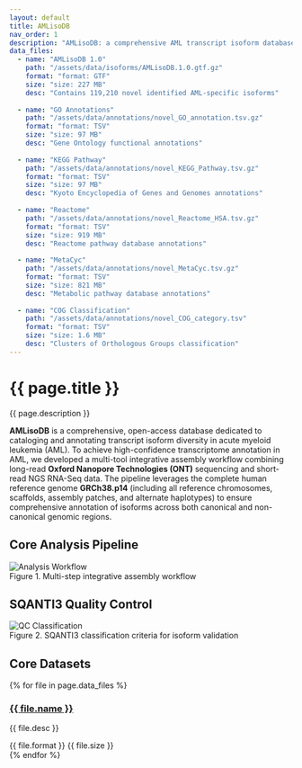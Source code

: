```yaml
---
layout: default
title: AMLisoDB
nav_order: 1
description: "AMLisoDB: a comprehensive AML transcript isoform database"
data_files:
  - name: "AMLisoDB 1.0"
    path: "/assets/data/isoforms/AMLisoDB.1.0.gtf.gz"
    format: "format: GTF"
    size: "size: 227 MB"
    desc: "Contains 119,210 novel identified AML-specific isoforms"
    
  - name: "GO Annotations"
    path: "/assets/data/annotations/novel_GO_annotation.tsv.gz"
    format: "format: TSV"
    size: "size: 97 MB"
    desc: "Gene Ontology functional annotations"
    
  - name: "KEGG Pathway"
    path: "/assets/data/annotations/novel_KEGG_Pathway.tsv.gz"
    format: "format: TSV"
    size: "size: 97 MB"
    desc: "Kyoto Encyclopedia of Genes and Genomes annotations"
    
  - name: "Reactome"
    path: "/assets/data/annotations/novel_Reactome_HSA.tsv.gz"
    format: "format: TSV"
    size: "size: 919 MB"
    desc: "Reactome pathway database annotations"
    
  - name: "MetaCyc"
    path: "/assets/data/annotations/novel_MetaCyc.tsv.gz"
    format: "format: TSV"
    size: "size: 821 MB"
    desc: "Metabolic pathway database annotations"
    
  - name: "COG Classification"
    path: "/assets/data/annotations/novel_COG_category.tsv"
    format: "format: TSV"
    size: "size: 1.6 MB"
    desc: "Clusters of Orthologous Groups classification"
---
```


<div class="main-container">
  <h1>{{ page.title }}</h1>

  <div class="content-section">
    <p>{{ page.description }}</p>
    <p><strong>AMLisoDB</strong> is a comprehensive, open-access database dedicated to cataloging and annotating transcript isoform diversity in acute myeloid leukemia (AML). To achieve high-confidence transcriptome annotation in AML, we developed a multi-tool integrative assembly workflow combining long-read <strong>Oxford Nanopore Technologies (ONT)</strong> sequencing and short-read NGS RNA-Seq data. The pipeline leverages the complete human reference genome <strong>GRCh38.p14</strong> (including all reference chromosomes, scaffolds, assembly patches, and alternate haplotypes) to ensure comprehensive annotation of isoforms across both canonical and non-canonical genomic regions.</p>
  </div>

  <section class="analysis-section">
    <h2>Core Analysis Pipeline</h2>
    <div class="single-chart">
      <img src="{{ '/assets/diagrams/workflow.svg' | relative_url }}" 
           alt="Analysis Workflow"
           loading="lazy">
      <figcaption>Figure 1. Multi-step integrative assembly workflow</figcaption>
    </div>
  </section>

  <section class="classification-section">
    <h2>SQANTI3 Quality Control</h2>
    <div class="single-chart">
      <img src="{{ '/assets/diagrams/sqanti3-classification.svg' | relative_url }}" 
           alt="QC Classification"
           loading="lazy">
      <figcaption>Figure 2. SQANTI3 classification criteria for isoform validation</figcaption>
    </div>
  </section>

  <section class="data-section">
    <h2>Core Datasets</h2>
    <div class="data-grid">
      {% for file in page.data_files %}
        <article class="data-card">
          <h3>
            <a href="{{ file.path | relative_url }}" 
               download 
               title="Download {{ file.name }}">
              {{ file.name }}
            </a>
          </h3>
          <div class="card-content">
            <p>{{ file.desc }}</p>
            <div class="download-meta">
              <span class="format">{{ file.format }}</span>
              <span class="filesize">{{ file.size }}</span>
            </div>
          </div>
        </article>
      {% endfor %}
    </div>
  </section>
</div>
